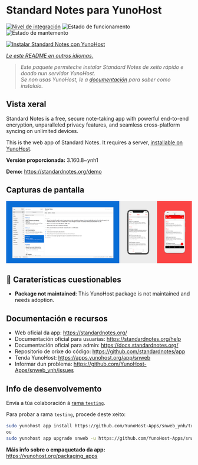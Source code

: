 <!--
NOTA: Este README foi creado automáticamente por <https://github.com/YunoHost/apps/tree/master/tools/readme_generator>
NON debe editarse manualmente.
-->

# Standard Notes para YunoHost

[![Nivel de integración](https://dash.yunohost.org/integration/snweb.svg)](https://dash.yunohost.org/appci/app/snweb) ![Estado de funcionamento](https://ci-apps.yunohost.org/ci/badges/snweb.status.svg) ![Estado de mantemento](https://ci-apps.yunohost.org/ci/badges/snweb.maintain.svg)

[![Instalar Standard Notes con YunoHost](https://install-app.yunohost.org/install-with-yunohost.svg)](https://install-app.yunohost.org/?app=snweb)

*[Le este README en outros idiomas.](./ALL_README.md)*

> *Este paquete permíteche instalar Standard Notes de xeito rápido e doado nun servidor YunoHost.*  
> *Se non usas YunoHost, le a [documentación](https://yunohost.org/install) para saber como instalalo.*

## Vista xeral

Standard Notes is a free, secure note-taking app with powerful end-to-end encryption, unparalleled privacy features, and seamless cross-platform syncing on unlimited devices. 

This is the web app of Standard Notes. It requires a server, [installable on YunoHost](https://github.com/YunoHost-Apps/snserver_ynh).


**Versión proporcionada:** 3.160.8~ynh1

**Demo:** <https://standardnotes.org/demo>

## Capturas de pantalla

![Captura de pantalla de Standard Notes](./doc/screenshots/standard_notes.png)

## :red_circle: Caraterísticas cuestionables

- **Package not maintained**: This YunoHost package is not maintained and needs adoption.

## Documentación e recursos

- Web oficial da app: <https://standardnotes.org/>
- Documentación oficial para usuarias: <https://standardnotes.org/help>
- Documentación oficial para admin: <https://docs.standardnotes.org/>
- Repositorio de orixe do código: <https://github.com/standardnotes/app>
- Tenda YunoHost: <https://apps.yunohost.org/app/snweb>
- Informar dun problema: <https://github.com/YunoHost-Apps/snweb_ynh/issues>

## Info de desenvolvemento

Envía a túa colaboración á [rama `testing`](https://github.com/YunoHost-Apps/snweb_ynh/tree/testing).

Para probar a rama `testing`, procede deste xeito:

```bash
sudo yunohost app install https://github.com/YunoHost-Apps/snweb_ynh/tree/testing --debug
ou
sudo yunohost app upgrade snweb -u https://github.com/YunoHost-Apps/snweb_ynh/tree/testing --debug
```

**Máis info sobre o empaquetado da app:** <https://yunohost.org/packaging_apps>
